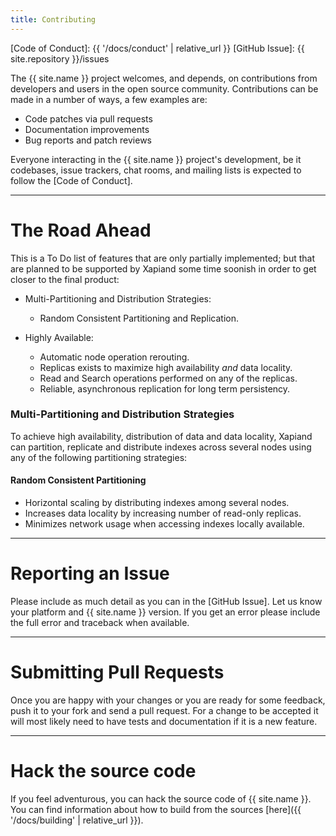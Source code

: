 ```yaml
---
title: Contributing
---
```


[Code of Conduct]: {{ '/docs/conduct' | relative_url }}
[GitHub Issue]: {{ site.repository }}/issues

The {{ site.name }} project welcomes, and depends, on contributions from developers and
users in the open source community. Contributions can be made in a number of
ways, a few examples are:

- Code patches via pull requests
- Documentation improvements
- Bug reports and patch reviews

Everyone interacting in the {{ site.name }} project's development, be it codebases, issue
trackers, chat rooms, and mailing lists is expected to follow the [Code of Conduct].

---

# The Road Ahead

This is a To Do list of features that are only partially implemented; but that
are planned to be supported by Xapiand some time soonish in order to get closer
to the final product:

* Multi-Partitioning and Distribution Strategies:
  * Random Consistent Partitioning and Replication.

* Highly Available:
  * Automatic node operation rerouting.
  * Replicas exists to maximize high availability *and* data locality.
  * Read and Search operations performed on any of the replicas.
  * Reliable, asynchronous replication for long term persistency.


### Multi-Partitioning and Distribution Strategies

To achieve high availability, distribution of data and data locality, Xapiand
can partition, replicate and distribute indexes across several nodes using
any of the following partitioning strategies:


#### Random Consistent Partitioning

* Horizontal scaling by distributing indexes among several nodes.
* Increases data locality by increasing number of read-only replicas.
* Minimizes network usage when accessing indexes locally available.


---


# Reporting an Issue

Please include as much detail as you can in the [GitHub Issue]. Let us know your
platform and {{ site.name }} version. If you get an error please include the full error
and traceback when available.

---

# Submitting Pull Requests

Once you are happy with your changes or you are ready for some feedback, push
it to your fork and send a pull request. For a change to be accepted it will
most likely need to have tests and documentation if it is a new feature.

---

# Hack the source code

If you feel adventurous, you can hack the source code of {{ site.name }}. You can find
information about how to build from the sources [here]({{ '/docs/building' | relative_url }}).
